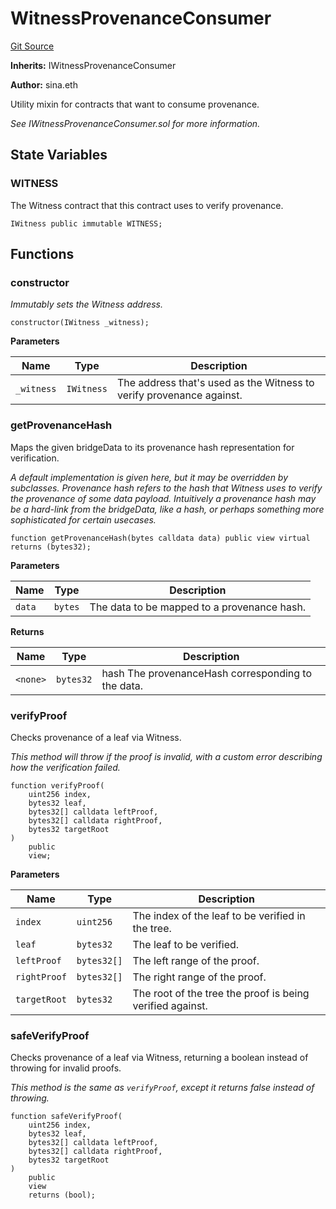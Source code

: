 # WitnessProvenanceConsumer
[Git Source](https://github.com/WitnessCo/contracts-core/blob/af068ccc3b87576f36c3315270a9f29603465e11/src/WitnessProvenanceConsumer.sol)

**Inherits:**
IWitnessProvenanceConsumer

**Author:**
sina.eth

Utility mixin for contracts that want to consume provenance.

*See IWitnessProvenanceConsumer.sol for more information.*


## State Variables
### WITNESS
The Witness contract that this contract uses to verify provenance.


```solidity
IWitness public immutable WITNESS;
```


## Functions
### constructor

*Immutably sets the Witness address.*


```solidity
constructor(IWitness _witness);
```
**Parameters**

|Name|Type|Description|
|----|----|-----------|
|`_witness`|`IWitness`|The address that's used as the Witness to verify provenance against.|


### getProvenanceHash

Maps the given bridgeData to its provenance hash representation for verification.

*A default implementation is given here, but it may be overridden by subclasses.
Provenance hash refers to the hash that Witness uses to verify the provenance of
some data payload. Intuitively a provenance hash may be a hard-link from the
bridgeData, like a hash, or perhaps something more sophisticated for certain usecases.*


```solidity
function getProvenanceHash(bytes calldata data) public view virtual returns (bytes32);
```
**Parameters**

|Name|Type|Description|
|----|----|-----------|
|`data`|`bytes`|The data to be mapped to a provenance hash.|

**Returns**

|Name|Type|Description|
|----|----|-----------|
|`<none>`|`bytes32`|hash The provenanceHash corresponding to the data.|


### verifyProof

Checks provenance of a leaf via Witness.

*This method will throw if the proof is invalid, with a custom error
describing how the verification failed.*


```solidity
function verifyProof(
    uint256 index,
    bytes32 leaf,
    bytes32[] calldata leftProof,
    bytes32[] calldata rightProof,
    bytes32 targetRoot
)
    public
    view;
```
**Parameters**

|Name|Type|Description|
|----|----|-----------|
|`index`|`uint256`|The index of the leaf to be verified in the tree.|
|`leaf`|`bytes32`|The leaf to be verified.|
|`leftProof`|`bytes32[]`|The left range of the proof.|
|`rightProof`|`bytes32[]`|The right range of the proof.|
|`targetRoot`|`bytes32`|The root of the tree the proof is being verified against.|


### safeVerifyProof

Checks provenance of a leaf via Witness, returning a boolean instead of throwing for invalid proofs.

*This method is the same as `verifyProof`, except it returns false instead of throwing.*


```solidity
function safeVerifyProof(
    uint256 index,
    bytes32 leaf,
    bytes32[] calldata leftProof,
    bytes32[] calldata rightProof,
    bytes32 targetRoot
)
    public
    view
    returns (bool);
```

